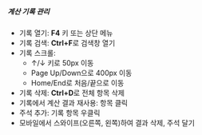 ##### 계산 기록 관리

- 기록 열기: **F4** 키 또는 상단 메뉴
- 기록 검색: **Ctrl+F**로 검색창 열기
- 기록 스크롤:
  - ↑/↓ 키로 50px 이동
  - Page Up/Down으로 400px 이동
  - Home/End로 처음/끝으로 이동
- 기록 삭제: **Ctrl+D**로 전체 항목 삭제
- 기록에서 계산 결과 재사용: 항목 클릭
- 주석 추가: 기록 항목 우클릭
- 모바일에서 스와이프(오른쪽, 왼쪽)하여 결과 삭제, 주석 달기
